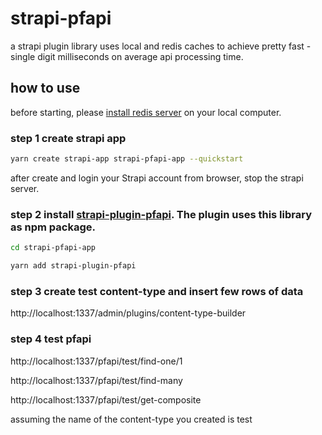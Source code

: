 # strapi-pfapi

a strapi plugin library uses local and redis caches to achieve pretty fast - single digit milliseconds on average api processing time.

## how to use

before starting, please <a href="https://redis.io/docs/getting-started/">install redis server</a> on your local computer.

### step 1 create strapi app

```bash
yarn create strapi-app strapi-pfapi-app --quickstart 
```

after create and login your Strapi account from browser, stop the strapi server.

### step 2 install <a href="https://github.com/iamsamwen/strapi-plugin-pfapi">strapi-plugin-pfapi</a>. The plugin uses this library as npm package.

```bash
cd strapi-pfapi-app

yarn add strapi-plugin-pfapi
```

### step 3 create test content-type and insert few rows of data

http://localhost:1337/admin/plugins/content-type-builder

### step 4 test pfapi

http://localhost:1337/pfapi/test/find-one/1

http://localhost:1337/pfapi/test/find-many

http://localhost:1337/pfapi/test/get-composite

assuming the name of the content-type you created is test


